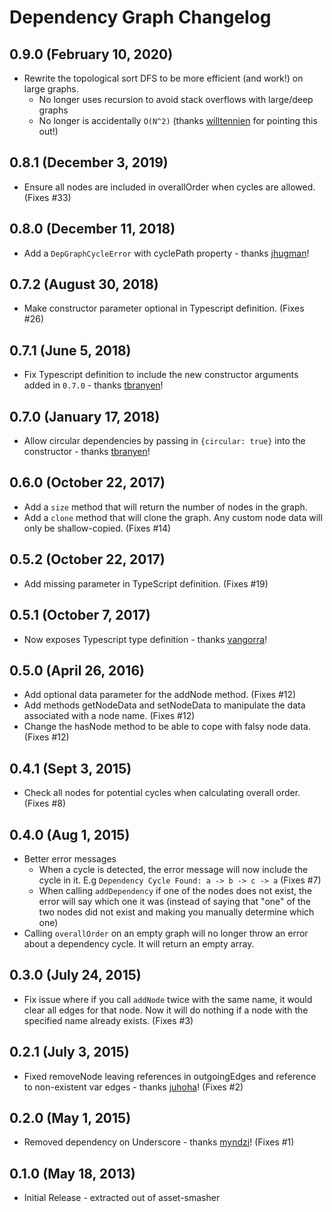 # Dependency Graph Changelog

## 0.9.0 (February 10, 2020)

- Rewrite the topological sort DFS to be more efficient (and work!) on large graphs.
  - No longer uses recursion to avoid stack overflows with large/deep graphs
  - No longer is accidentally `O(N^2)` (thanks [willtennien](https://github.com/willtennien) for pointing this out!)

## 0.8.1 (December 3, 2019)

- Ensure all nodes are included in overallOrder when cycles are allowed. (Fixes #33)

## 0.8.0 (December 11, 2018)

- Add a `DepGraphCycleError` with cyclePath property - thanks [jhugman](https://github.com/jhugman)!

## 0.7.2 (August 30, 2018)

- Make constructor parameter optional in Typescript definition. (Fixes #26)

## 0.7.1 (June 5, 2018)

- Fix Typescript definition to include the new constructor arguments added in `0.7.0` - thanks [tbranyen](https://github.com/tbranyen)!

## 0.7.0 (January 17, 2018)

- Allow circular dependencies by passing in `{circular: true}` into the constructor - thanks [tbranyen](https://github.com/tbranyen)!

## 0.6.0 (October 22, 2017)

- Add a `size` method that will return the number of nodes in the graph.
- Add a `clone` method that will clone the graph. Any custom node data will only be shallow-copied. (Fixes #14)

## 0.5.2 (October 22, 2017)

- Add missing parameter in TypeScript definition. (Fixes #19)

## 0.5.1 (October 7, 2017)

- Now exposes Typescript type definition - thanks [vangorra](https://github.com/vangorra)!

## 0.5.0 (April 26, 2016)

- Add optional data parameter for the addNode method. (Fixes #12)
- Add methods getNodeData and setNodeData to manipulate the data associated with a node name. (Fixes #12)
- Change the hasNode method to be able to cope with falsy node data. (Fixes #12)

## 0.4.1 (Sept 3, 2015)

- Check all nodes for potential cycles when calculating overall order. (Fixes #8)

## 0.4.0 (Aug 1, 2015)

- Better error messages
  - When a cycle is detected, the error message will now include the cycle in it. E.g `Dependency Cycle Found: a -> b -> c -> a` (Fixes #7)
  - When calling `addDependency` if one of the nodes does not exist, the error will say which one it was (instead of saying that "one" of the two nodes did not exist and making you manually determine which one)
- Calling `overallOrder` on an empty graph will no longer throw an error about a dependency cycle. It will return an empty array.

## 0.3.0 (July 24, 2015)

- Fix issue where if you call `addNode` twice with the same name, it would clear all edges for that node. Now it will do nothing if a node with the specified name already exists. (Fixes #3)

## 0.2.1 (July 3, 2015)

- Fixed removeNode leaving references in outgoingEdges and reference to non-existent var edges - thanks [juhoha](https://github.com/juhoha)! (Fixes #2)

## 0.2.0 (May 1, 2015)

- Removed dependency on Underscore - thanks [myndzi](https://github.com/myndzi)! (Fixes #1)

## 0.1.0 (May 18, 2013)

- Initial Release - extracted out of asset-smasher
